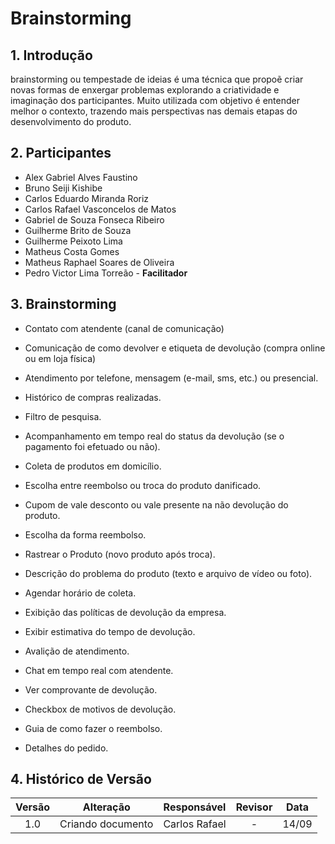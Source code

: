 # Brainstorming

## 1. Introdução

brainstorming ou tempestade de ideias é uma técnica que propoẽ criar novas formas de enxergar problemas explorando a criatividade e imaginação dos participantes. Muito utilizada com objetivo é entender melhor o contexto, trazendo mais perspectivas nas demais etapas do desenvolvimento do produto.

## 2. Participantes

- Alex Gabriel Alves Faustino
- Bruno Seiji Kishibe
- Carlos Eduardo Miranda Roriz
- Carlos Rafael Vasconcelos de Matos
- Gabriel de Souza Fonseca Ribeiro
- Guilherme Brito de Souza
- Guilherme Peixoto Lima
- Matheus Costa Gomes
- Matheus Raphael Soares de Oliveira
- Pedro Victor Lima Torreão - **Facilitador**

## 3. Brainstorming

- Contato com atendente (canal de comunicação)

- Comunicação de como devolver e etiqueta de devolução (compra online ou em loja física)

- Atendimento por telefone, mensagem (e-mail, sms, etc.) ou presencial.

- Histórico de compras realizadas.

- Filtro de pesquisa.

- Acompanhamento em tempo real do status da devolução (se o pagamento foi efetuado ou não).

- Coleta de produtos em domicílio.

- Escolha entre reembolso ou troca do produto danificado.

- Cupom de vale desconto ou vale presente na não devolução do produto.

- Escolha da forma reembolso.

- Rastrear o Produto (novo produto após troca).

- Descrição do problema do produto (texto e arquivo de vídeo ou foto).

- Agendar horário de coleta.

- Exibição das políticas de devolução da empresa.

- Exibir estimativa do tempo de devolução.

- Avalição de atendimento.

- Chat em tempo real com atendente.

- Ver comprovante de devolução.

- Checkbox de motivos de devolução.

- Guia de como fazer o reembolso.

- Detalhes do pedido.

## 4. Histórico de Versão

| Versão |     Alteração     |  Responsável  | Revisor | Data  |
| :----: | :---------------: | :-----------: | :-----: | :---: |
|  1.0   | Criando documento | Carlos Rafael |    -    | 14/09 |
